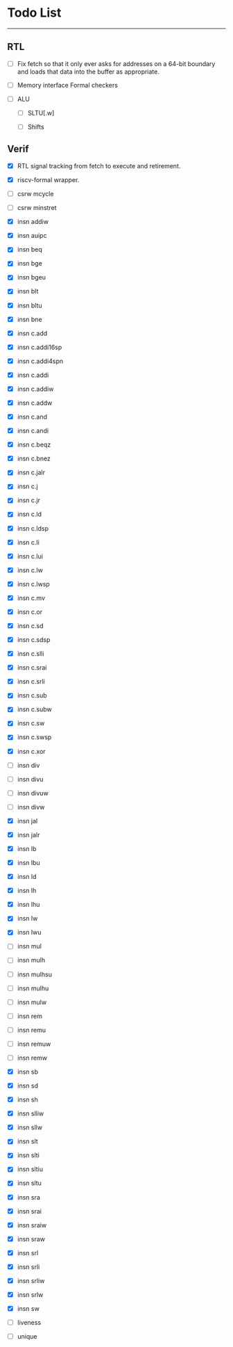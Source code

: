 
# Todo List

---

## RTL

- [ ] Fix fetch so that it only ever asks for addresses on a 64-bit boundary
      and loads that data into the buffer as appropriate.

- [ ] Memory interface Formal checkers

- [ ] ALU

  - [ ] SLTU[.w]

  - [ ] Shifts

## Verif

- [x] RTL signal tracking from fetch to execute and retirement.

- [x] riscv-formal wrapper.

- [ ] csrw mcycle
- [ ] csrw minstret
- [x] insn addiw
- [x] insn auipc
- [x] insn beq
- [x] insn bge
- [x] insn bgeu
- [x] insn blt
- [x] insn bltu
- [x] insn bne
- [x] insn c.add
- [x] insn c.addi16sp
- [x] insn c.addi4spn
- [x] insn c.addi
- [x] insn c.addiw
- [x] insn c.addw
- [x] insn c.and
- [x] insn c.andi
- [x] insn c.beqz
- [x] insn c.bnez
- [x] insn c.jalr
- [x] insn c.j
- [x] insn c.jr
- [x] insn c.ld
- [x] insn c.ldsp
- [x] insn c.li
- [x] insn c.lui
- [x] insn c.lw
- [x] insn c.lwsp
- [x] insn c.mv
- [x] insn c.or
- [x] insn c.sd
- [x] insn c.sdsp
- [x] insn c.slli
- [x] insn c.srai
- [x] insn c.srli
- [x] insn c.sub
- [x] insn c.subw
- [x] insn c.sw
- [x] insn c.swsp
- [x] insn c.xor
- [ ] insn div
- [ ] insn divu
- [ ] insn divuw
- [ ] insn divw
- [x] insn jal
- [x] insn jalr
- [x] insn lb
- [x] insn lbu
- [x] insn ld
- [x] insn lh
- [x] insn lhu
- [x] insn lw
- [x] insn lwu
- [ ] insn mul
- [ ] insn mulh
- [ ] insn mulhsu
- [ ] insn mulhu
- [ ] insn mulw
- [ ] insn rem
- [ ] insn remu
- [ ] insn remuw
- [ ] insn remw
- [x] insn sb
- [x] insn sd
- [x] insn sh
- [x] insn slliw
- [x] insn sllw
- [x] insn slt
- [x] insn slti
- [x] insn sltiu
- [x] insn sltu
- [x] insn sra
- [x] insn srai
- [x] insn sraiw
- [x] insn sraw
- [x] insn srl
- [x] insn srli
- [x] insn srliw
- [x] insn srlw
- [x] insn sw
- [ ] liveness
- [ ] unique

